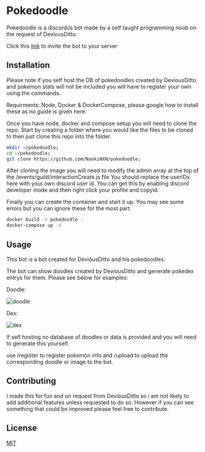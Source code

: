 # Pokedoodle

Pokedoodle is a discordJs bot made by a self taught programming noob on the request of DeviousDitto. 

Click this [link](https://discord.com/api/oauth2/authorize?client_id=911403531305627678&permissions=277025491968&scope=bot%20applications.commands) to invite the bot to your server

## Installation

Please note if you self host the DB of pokedoodles created by DeviousDitto and pokemon stats will not be included you will have to register your own using the commands.

Requirments: Node, Docker & DockerCompose, please google how to install these as no guide is given here.

Once you have node, docker and compose setup you will need to clone the repo. 
Start by creating a folder where you would like the files to be cloned to then just clone this repo into the folder.
```bash
mkdir ~/pokedoodle;
cd ~/pokedoodle;
git clone https://github.com/NaokiNXN/pokedoodle;
```

After cloning the image you will need to modify the admin array at the top of the /events/guild/interactionCreate.js file
You should replace the userIDs here with your own discord user id. You can get this by enabling discord developer mode and then right click your profile and copyid.

Finally you can create the container and start it up. 
You may see some errors but you can ignore these for the most part.

```bash
docker build -t pokedoodle .
docker-compose up -d
```

## Usage

This bot is a bot created for DeviousDitto and his pokedoodles.

The bot can show doodles created by DeviousDitto and generate pokedex entrys for them.
Please see below for examples:

Doodle:


![doodle](https://i.imgur.com/qGtx1gE.png)

Dex:



![dex](https://imgur.com/YDiJzgZ.png)

If self hosting no database of doodles or data is provided and you will need to generate this yourself. 

use /register to register pokemon info and /upload to upload the corresponding doodle or image to the bot.

## Contributing
I made this for fun and on request from DeviousDitto so i am not likely to add additional features unless requested to do so.
However if you can see something that could be improved please feel free to contribute.

## License
[MIT](https://choosealicense.com/licenses/mit/)
